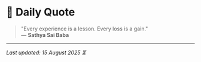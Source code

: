 # 📜 Daily Quote

> "Every experience is a lesson. Every loss is a gain."  
> — **Sathya Sai Baba**

---

_Last updated: 15 August 2025 ⏳_
